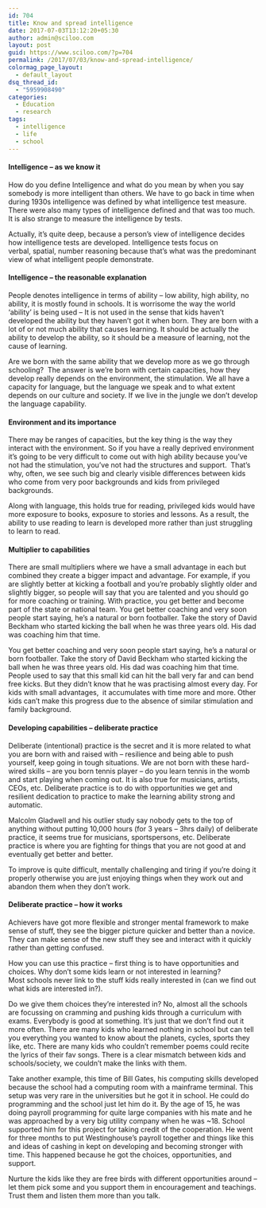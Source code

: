```yaml
---
id: 704
title: Know and spread intelligence
date: 2017-07-03T13:12:20+05:30
author: admin@sciloo.com
layout: post
guid: https://www.sciloo.com/?p=704
permalink: /2017/07/03/know-and-spread-intelligence/
colormag_page_layout:
  - default_layout
dsq_thread_id:
  - "5959908490"
categories:
  - Education
  - research
tags:
  - intelligence
  - life
  - school
---
```

#### Intelligence &#8211; as we know it

How do you define Intelligence and what do you mean by when you say somebody is more intelligent than others. We have to go back in time when during 1930s intelligence was defined by what intelligence test measure. There were also many types of intelligence defined and that was too much. It is also strange to measure the intelligence by tests.

Actually, it&#8217;s quite deep, because a person&#8217;s view of intelligence decides how intelligence tests are developed. Intelligence tests focus on verbal, spatial, number reasoning because that&#8217;s what was the predominant view of what intelligent people demonstrate.

#### Intelligence &#8211; the reasonable explanation

People denotes intelligence in terms of ability &#8211; low ability, high ability, no ability, it is mostly found in schools. It is worrisome the way the world &#8216;ability&#8217; is being used &#8211; It is not used in the sense that kids haven&#8217;t developed the ability but they haven&#8217;t got it when born. They are born with a lot of or not much ability that causes learning. It should be actually the ability to develop the ability, so it should be a measure of learning, not the cause of learning.

Are we born with the same ability that we develop more as we go through schooling?  The answer is we&#8217;re born with certain capacities, how they develop really depends on the environment, the stimulation. We all have a capacity for language, but the language we speak and to what extent depends on our culture and society. If we live in the jungle we don&#8217;t develop the language capability.

#### Environment and its importance

There may be ranges of capacities, but the key thing is the way they interact with the environment. So if you have a really deprived environment it&#8217;s going to be very difficult to come out with high ability because you&#8217;ve not had the stimulation, you&#8217;ve not had the structures and support.  That&#8217;s why, often, we see such big and clearly visible differences between kids who come from very poor backgrounds and kids from privileged backgrounds.

Along with language, this holds true for reading, privileged kids would have more exposure to books, exposure to stories and lessons. As a result, the ability to use reading to learn is developed more rather than just struggling to learn to read.

#### Multiplier to capabilities

There are small multipliers where we have a small advantage in each but combined they create a bigger impact and advantage. For example, if you are slightly better at kicking a football and you&#8217;re probably slightly older and slightly bigger, so people will say that you are talented and you should go for more coaching or training. With practice, you get better and become part of the state or national team. You get better coaching and very soon people start saying, he&#8217;s a natural or born footballer. Take the story of David Beckham who started kicking the ball when he was three years old. His dad was coaching him that time.

You get better coaching and very soon people start saying, he&#8217;s a natural or born footballer. Take the story of David Beckham who started kicking the ball when he was three years old. His dad was coaching him that time. People used to say that this small kid can hit the ball very far and can bend free kicks. But they didn&#8217;t know that he was practising almost every day. For kids with small advantages,  it accumulates with time more and more. Other kids can&#8217;t make this progress due to the absence of similar stimulation and family background.

#### Developing capabilities &#8211; deliberate practice

Deliberate (intentional) practice is the secret and it is more related to what you are born with and raised with &#8211; resilience and being able to push yourself, keep going in tough situations. We are not born with these hard-wired skills &#8211; are you born tennis player &#8211; do you learn tennis in the womb and start playing when coming out. It is also true for musicians, artists, CEOs, etc. Deliberate practice is to do with opportunities we get and resilient dedication to practice to make the learning ability strong and automatic.

Malcolm Gladwell and his outlier study say nobody gets to the top of anything without putting 10,000 hours (for 3 years &#8211; 3hrs daily) of deliberate practice, it seems true for musicians, sportspersons, etc. Deliberate practice is where you are fighting for things that you are not good at and eventually get better and better.

To improve is quite difficult, mentally challenging and tiring if you&#8217;re doing it properly otherwise you are just enjoying things when they work out and abandon them when they don&#8217;t work.

#### Deliberate practice &#8211; how it works

Achievers have got more flexible and stronger mental framework to make sense of stuff, they see the bigger picture quicker and better than a novice. They can make sense of the new stuff they see and interact with it quickly rather than getting confused.

How you can use this practice &#8211; first thing is to have opportunities and choices. Why don&#8217;t some kids learn or not interested in learning? Most schools never link to the stuff kids really interested in (can we find out what kids are interested in?).

Do we give them choices they&#8217;re interested in? No, almost all the schools are focussing on cramming and pushing kids through a curriculum with exams. Everybody is good at something. It&#8217;s just that we don&#8217;t find out it more often. There are many kids who learned nothing in school but can tell you everything you wanted to know about the planets, cycles, sports they like, etc. There are many kids who couldn&#8217;t remember poems could recite the lyrics of their fav songs. There is a clear mismatch between kids and schools/society, we couldn&#8217;t make the links with them.

Take another example, this time of Bill Gates, his computing skills developed because the school had a computing room with a mainframe terminal. This setup was very rare in the universities but he got it in school. He could do programming and the school just let him do it. By the age of 15, he was doing payroll programming for quite large companies with his mate and he was approached by a very big utility company when he was ~18. School supported him for this project for taking credit of the cooperation. He went for three months to put Westinghouse&#8217;s payroll together and things like this and ideas of cashing in kept on developing and becoming stronger with time. This happened because he got the choices, opportunities, and support.

Nurture the kids like they are free birds with different opportunities around &#8211; let them pick some and you support them in encouragement and teachings. Trust them and listen them more than you talk.